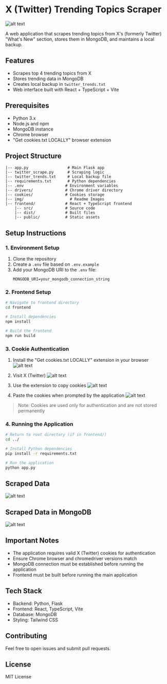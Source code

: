 # X (Twitter) Trending Topics Scraper
![alt text](<img/Screenshot 2024-12-28 234409.png>)

A web application that scrapes trending topics from X's (formerly Twitter) "What's New" section, stores them in MongoDB, and maintains a local backup.

## Features

- Scrapes top 4 trending topics from X
- Stores trending data in MongoDB
- Creates local backup in `twitter_trends.txt`
- Web interface built with React + TypeScript + Vite

## Prerequisites

- Python 3.x
- Node.js and npm
- MongoDB instance
- Chrome browser
- "Get cookies.txt LOCALLY" browser extension

## Project Structure

```
|-- app.py                 # Main Flask app
|-- twitter_scrape.py      # Scraping logic
|-- twitter_trends.txt     # Local backup file
|-- requirements.txt       # Python dependencies
|-- .env                  # Environment variables
|-- drivers/              # Chrome driver directory
|-- cookies/              # Cookies storage
|-- img/                    # Readme Images
|-- frontend/             # React + TypeScript frontend
    |-- src/              # Source code
    |-- dist/             # Built files
    |-- public/           # Static assets
```

## Setup Instructions

### 1. Environment Setup

1. Clone the repository
2. Create a `.env` file based on `.env.example`
3. Add your MongoDB URI to the `.env` file:
   ```
   MONGODB_URI=your_mongodb_connection_string
   ```

### 2. Frontend Setup

```bash
# Navigate to frontend directory
cd frontend

# Install dependencies
npm install

# Build the frontend
npm run build
```

### 3. Cookie Authentication

1. Install the "Get cookies.txt LOCALLY" extension in your browser
![alt text](<img/Screenshot 2024-12-28 221037.png>)

2. Visit X (Twitter)
![alt text](<img/Screenshot 2024-12-28 220926.png>)

3. Use the extension to copy cookies
![alt text](<img/Screenshot 2024-12-28 221317.png>)

4. Paste the cookies when prompted by the application
![alt text](img/image.png)

> Note: Cookies are used only for authentication and are not stored permanently

### 4. Running the Application

```bash
# Return to root directory (if in frontend/)
cd ../

# Install Python dependencies
pip install -r requirements.txt

# Run the application
python app.py
```
## Scraped Data
![alt text](<img/Screenshot 2024-12-28 234351.png>)
## Scraped Data in MongoDB
![alt text](<img/Screenshot 2024-12-28 234359.png>)


## Important Notes

- The application requires valid X (Twitter) cookies for authentication
- Ensure Chrome browser and chromedriver versions match
- MongoDB connection must be established before running the application
- Frontend must be built before running the main application

## Tech Stack

- Backend: Python, Flask
- Frontend: React, TypeScript, Vite
- Database: MongoDB
- Styling: Tailwind CSS

## Contributing

Feel free to open issues and submit pull requests.

## License
MIT License


